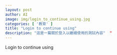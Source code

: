```yaml
---
layout: post
author: AI
image: img/login_to_continue_using.jpg
categories: [ '教育' ]
title: "Login to continue using"  
description: "這是一篇關於登入以繼續使用的測試內容"  "
---
```

Login to continue using